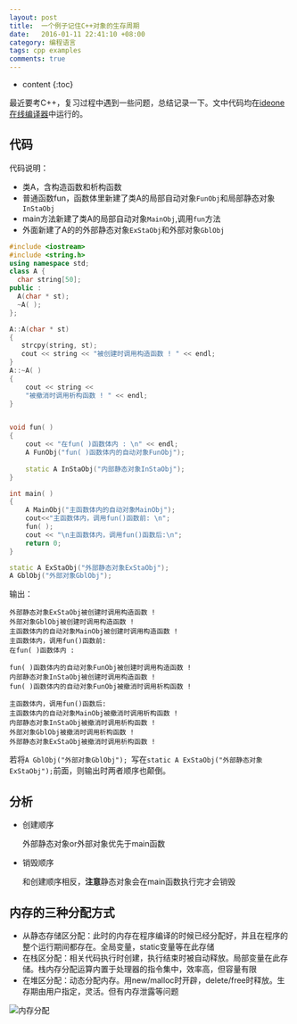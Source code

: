 ```yaml
---
layout: post
title:  一个例子记住C++对象的生存周期
date:   2016-01-11 22:41:10 +08:00
category: 编程语言
tags: cpp examples
comments: true
---
```


* content
{:toc}


最近要考C++，复习过程中遇到一些问题，总结记录一下。文中代码均在[ideone在线编译器](http://ideone.com)中运行的。





## 代码
代码说明：

- 类A，含构造函数和析构函数
- 普通函数fun，函数体里新建了类A的局部自动对象`FunObj`和局部静态对象`InStaObj`
- main方法新建了类A的局部自动对象`MainObj`,调用`fun`方法
- 外面新建了A的的外部静态对象`ExStaObj`和外部对象`GblObj`

```cpp
#include <iostream>
#include <string.h>
using namespace std;
class A {
  char string[50];
public :
  A(char * st);
  ~A( );
};

A::A(char * st)
{ 
   strcpy(string, st);
   cout << string << "被创建时调用构造函数 ! " << endl;
}
A::~A( )
{  
	cout << string << 
    "被撤消时调用析构函数 ! " << endl;
}


void fun( )
{ 
	cout << "在fun( )函数体内 : \n" << endl; 
	A FunObj("fun( )函数体内的自动对象FunObj");
			  
	static A InStaObj("内部静态对象InStaObj");
}

int main( )
{ 
	A MainObj("主函数体内的自动对象MainObj");
	cout<<"主函数体内，调用fun()函数前: \n";
	fun( );
	cout << "\n主函数体内，调用fun()函数后:\n";
	return 0;
}

static A ExStaObj("外部静态对象ExStaObj");
A GblObj("外部对象GblObj"); 
```

输出：

```
外部静态对象ExStaObj被创建时调用构造函数 ! 
外部对象GblObj被创建时调用构造函数 ! 
主函数体内的自动对象MainObj被创建时调用构造函数 ! 
主函数体内，调用fun()函数前: 
在fun( )函数体内 : 

fun( )函数体内的自动对象FunObj被创建时调用构造函数 ! 
内部静态对象InStaObj被创建时调用构造函数 ! 
fun( )函数体内的自动对象FunObj被撤消时调用析构函数 ! 

主函数体内，调用fun()函数后:
主函数体内的自动对象MainObj被撤消时调用析构函数 ! 
内部静态对象InStaObj被撤消时调用析构函数 ! 
外部对象GblObj被撤消时调用析构函数 ! 
外部静态对象ExStaObj被撤消时调用析构函数 ! 
```

若将`A GblObj("外部对象GblObj"); `写在`static A ExStaObj("外部静态对象ExStaObj");`前面，则输出时两者顺序也颠倒。

## 分析

- 创建顺序
  
  外部静态对象or外部对象优先于main函数

- 销毁顺序
  
  和创建顺序相反，**注意**静态对象会在main函数执行完才会销毁

  

## 内存的三种分配方式

- 从静态存储区分配：此时的内存在程序编译的时候已经分配好，并且在程序的整个运行期间都存在。全局变量，static变量等在此存储
- 在栈区分配：相关代码执行时创建，执行结束时被自动释放。局部变量在此存储。栈内存分配运算内置于处理器的指令集中，效率高，但容量有限
- 在堆区分配：动态分配内存。用new/malloc时开辟，delete/free时释放。生存期由用户指定，灵活。但有内存泄露等问题


![内存分配](http://7xph6d.com1.z0.glb.clouddn.com/cpp_%E5%86%85%E5%AD%98%E5%88%86%E9%85%8D.png)


